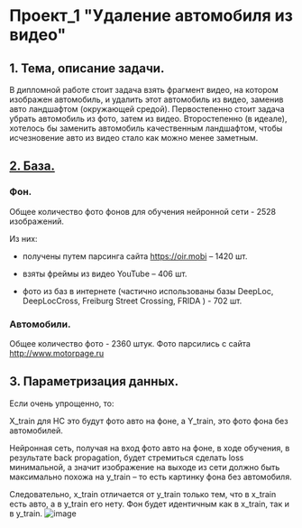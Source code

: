 # Проект_1 "Удаление автомобиля из видео"

## 1. Тема, описание задачи.
В дипломной работе стоит задача взять фрагмент видео, на котором изображен автомобиль, и удалить этот автомобиль из видео, заменив авто ландшафтом (окружающей средой). 
Первостепенно стоит задача убрать автомобиль из фото, затем из видео. 
Второстепенно (в идеале), хотелось бы заменить автомобиль качественным ландшафтом, чтобы исчезновение авто из видео стало как можно менее заметным.

## [2. База.](https://github.com/alnibl/Portfolio/blob/main/Сбор%2C_анализ_и_парсинг_данных_ipynb"".ipynb)
### Фон.
Общее количество фото фонов для обучения нейронной сети - 2528 изображений.

Из них:

- получены путем парсинга сайта https://oir.mobi – 1420 шт.

- взяты фреймы из видео YouTube – 406 шт.

- фото из баз в интернете (частично использованы базы DeepLoc, DeepLocCross, Freiburg Street Crossing, FRIDA ) - 702 шт.

### Автомобили.
Общее количество фото - 2360 штук.
Фото парсились с сайта http://www.motorpage.ru

## 3. Параметризация данных.
Если очень упрощенно, то:

X_train для НС это будут фото авто на фоне, а Y_train, это фото фона без автомобилей. 

Нейронная сеть, получая на вход фото авто на фоне, в ходе обучения, в результате back propagation, будет стремиться сделать loss минимальной, а значит изображение на выходе из сети должно быть максимально похожа на y_train – то есть картинку фона без автомобиля.

Следовательно, x_train отличается от y_train только тем, что в x_train есть авто, а в y_train его нету. Фон будет идентичным как в x_train, так и в y_train.
![image](https://user-images.githubusercontent.com/62909728/145733904-5f895498-dc20-4fbd-a3cd-49fe315867d8.png)

